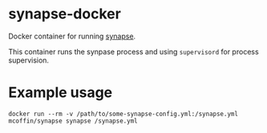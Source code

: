 # synapse-docker

Docker container for running [synapse](https://github.com/airbnb/synapse).

This container runs the synpase process and using `supervisord` for process supervision.

# Example usage

```
docker run --rm -v /path/to/some-synapse-config.yml:/synapse.yml mcoffin/synapse synapse /synapse.yml
```
